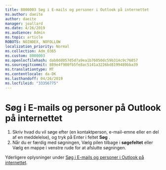 ```yaml
---
title: 8000003 Søg i E-mails og personer i Outlook på internettet
ms.author: daeite
author: daeite
manager: joallard
ms.date: 4/26/2019
ms.audience: Admin
ms.topic: article
ROBOTS: NOINDEX, NOFOLLOW
localization_priority: Normal
ms.collection: Adm_O365
ms.custom: 8000003
ms.openlocfilehash: dab0dd057d5d7a9ea1b76050dc59b314c9c76857
ms.sourcegitcommit: 889e4f900fb5fe8ac5141a3226bd8199489bba39
ms.translationtype: MT
ms.contentlocale: da-DK
ms.lasthandoff: 04/26/2019
ms.locfileid: "33356775"
---
```

# <a name="search-mail-and-people-on-outlook-on-the-web"></a>Søg i E-mails og personer på Outlook på internettet

1. Skriv hvad du vil søge efter (en kontaktperson, e-mail-emne eller en del af en meddelelse), og tryk på Enter i feltet **Søg** .
2. Når du er færdig med søgningen, Vælg pilen tilbage i **søgefeltet** eller Vælg en mappe i venstre rude for at afslutte søgningen.

Yderligere oplysninger under [Søg i E-mails og personer i Outlook på internettet](https://support.office.com/article/b27e5eb7-3255-4c61-bf16-1c6a16bc2e6b).